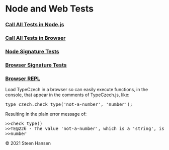 
# Node and Web Tests

### [Call All Tests in Node.js](../test-collection/suite-node.js)


### [Call All Tests in Browser](../test-collection/suite-web.html)

### [Node Signature Tests](../test-collection/suite-node-generative.js)

### [Browser Signature Tests](../test-collection/suite-web-generative.html)


### [Browser REPL](../test-collection/repl.html)
Load TypeCzech in a browser so can easily execute functions, in the console, that appear in the comments of TypeCzech.js, like: 
<pre>
type_czech.check_type('not-a-number', 'number');
</pre>

Resulting in the plain error message of:
<pre>
>>check_type()
>>TE@226 - The value 'not-a-number', which is a 'string', is not a 'number'
>>number
</pre>

&copy; 2021 Steen Hansen

